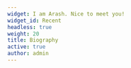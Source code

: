 ```yaml
---
widget: I am Arash. Nice to meet you!
widget_id: Recent
headless: true
weight: 20
title: Biography
active: true
author: admin
---
```

